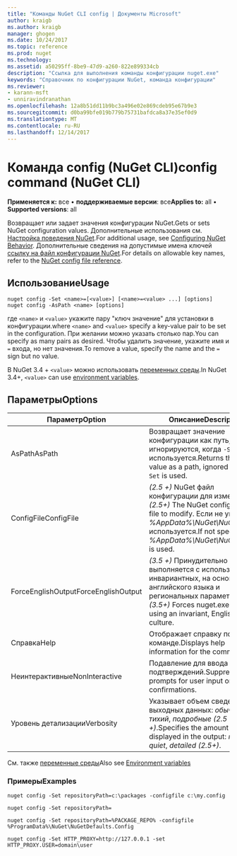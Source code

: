 ```yaml
---
title: "Команды NuGet CLI config | Документы Microsoft"
author: kraigb
ms.author: kraigb
manager: ghogen
ms.date: 10/24/2017
ms.topic: reference
ms.prod: nuget
ms.technology: 
ms.assetid: a50295ff-8be9-47d9-a260-822e899334cb
description: "Ссылка для выполнения команды конфигурации nuget.exe"
keywords: "Справочник по конфигурации NuGet, команда конфигурации"
ms.reviewer:
- karann-msft
- unniravindranathan
ms.openlocfilehash: 12a8b51dd11b9bc3a496e02e869cdeb95e67b9e3
ms.sourcegitcommit: d0ba99bfe019b779b75731bafdca8a37e35ef0d9
ms.translationtype: MT
ms.contentlocale: ru-RU
ms.lasthandoff: 12/14/2017
---
```

# <a name="config-command-nuget-cli"></a><span data-ttu-id="ab204-104">Команда config (NuGet CLI)</span><span class="sxs-lookup"><span data-stu-id="ab204-104">config command (NuGet CLI)</span></span>

<span data-ttu-id="ab204-105">**Применяется к:** все &bullet; **поддерживаемые версии**: все</span><span class="sxs-lookup"><span data-stu-id="ab204-105">**Applies to:** all &bullet; **Supported versions**: all</span></span>

<span data-ttu-id="ab204-106">Возвращает или задает значения конфигурации NuGet.</span><span class="sxs-lookup"><span data-stu-id="ab204-106">Gets or sets NuGet configuration values.</span></span> <span data-ttu-id="ab204-107">Дополнительные использования см. [Настройка поведения NuGet](../consume-packages/configuring-nuget-behavior.md).</span><span class="sxs-lookup"><span data-stu-id="ab204-107">For additional usage, see [Configuring NuGet Behavior](../consume-packages/configuring-nuget-behavior.md).</span></span> <span data-ttu-id="ab204-108">Дополнительные сведения на допустимые имена ключей [ссылку на файл конфигурации NuGet](../Schema/nuget-config-file.md).</span><span class="sxs-lookup"><span data-stu-id="ab204-108">For details on allowable key names, refer to the [NuGet config file reference](../Schema/nuget-config-file.md).</span></span>

## <a name="usage"></a><span data-ttu-id="ab204-109">Использование</span><span class="sxs-lookup"><span data-stu-id="ab204-109">Usage</span></span>

```
nuget config -Set <name>=[<value>] [<name>=<value> ...] [options]
nuget config -AsPath <name> [options]
```

<span data-ttu-id="ab204-110">где `<name>` и `<value>` укажите пару "ключ значение" для установки в конфигурации.</span><span class="sxs-lookup"><span data-stu-id="ab204-110">where `<name>` and `<value>` specify a key-value pair to be set in the configuration.</span></span> <span data-ttu-id="ab204-111">При желании можно указать столько пар.</span><span class="sxs-lookup"><span data-stu-id="ab204-111">You can specify as many pairs as desired.</span></span> <span data-ttu-id="ab204-112">Чтобы удалить значение, укажите имя и `=` входа, но нет значения.</span><span class="sxs-lookup"><span data-stu-id="ab204-112">To remove a value, specify the name and the `=` sign but no value.</span></span>

<span data-ttu-id="ab204-113">В NuGet 3.4 + `<value>` можно использовать [переменных среды](cli-ref-environment-variables.md).</span><span class="sxs-lookup"><span data-stu-id="ab204-113">In NuGet 3.4+, `<value>` can use [environment variables](cli-ref-environment-variables.md).</span></span>

## <a name="options"></a><span data-ttu-id="ab204-114">Параметры</span><span class="sxs-lookup"><span data-stu-id="ab204-114">Options</span></span>

| <span data-ttu-id="ab204-115">Параметр</span><span class="sxs-lookup"><span data-stu-id="ab204-115">Option</span></span> | <span data-ttu-id="ab204-116">Описание</span><span class="sxs-lookup"><span data-stu-id="ab204-116">Description</span></span> |
| --- | --- |
| <span data-ttu-id="ab204-117">AsPath</span><span class="sxs-lookup"><span data-stu-id="ab204-117">AsPath</span></span> | <span data-ttu-id="ab204-118">Возвращает значение конфигурации как путь, игнорируются, когда `-Set` используется.</span><span class="sxs-lookup"><span data-stu-id="ab204-118">Returns the config value as a path, ignored when `-Set` is used.</span></span> |
| <span data-ttu-id="ab204-119">ConfigFile</span><span class="sxs-lookup"><span data-stu-id="ab204-119">ConfigFile</span></span> | <span data-ttu-id="ab204-120">*(2.5 +)*  NuGet файл конфигурации для изменения.</span><span class="sxs-lookup"><span data-stu-id="ab204-120">*(2.5+)* The NuGet configuration file to modify.</span></span> <span data-ttu-id="ab204-121">Если не указан, *%AppData%\NuGet\NuGet.Config* используется.</span><span class="sxs-lookup"><span data-stu-id="ab204-121">If not specified, *%AppData%\NuGet\NuGet.Config* is used.</span></span> |
| <span data-ttu-id="ab204-122">ForceEnglishOutput</span><span class="sxs-lookup"><span data-stu-id="ab204-122">ForceEnglishOutput</span></span> | <span data-ttu-id="ab204-123">*(3.5 +)*  Принудительно nuget.exe выполняется с использованием инвариантных, на основе английского языка и региональных параметров.</span><span class="sxs-lookup"><span data-stu-id="ab204-123">*(3.5+)* Forces nuget.exe to run using an invariant, English-based culture.</span></span> |
| <span data-ttu-id="ab204-124">Справка</span><span class="sxs-lookup"><span data-stu-id="ab204-124">Help</span></span> | <span data-ttu-id="ab204-125">Отображает справку по команде.</span><span class="sxs-lookup"><span data-stu-id="ab204-125">Displays help information for the command.</span></span> |
| <span data-ttu-id="ab204-126">Неинтерактивные</span><span class="sxs-lookup"><span data-stu-id="ab204-126">NonInteractive</span></span> | <span data-ttu-id="ab204-127">Подавление для ввода данных и подтверждений.</span><span class="sxs-lookup"><span data-stu-id="ab204-127">Suppresses prompts for user input or confirmations.</span></span> |
| <span data-ttu-id="ab204-128">Уровень детализации</span><span class="sxs-lookup"><span data-stu-id="ab204-128">Verbosity</span></span> | <span data-ttu-id="ab204-129">Указывает объем сведений в выходных данных: *обычного*, *тихий*, *подробные (2.5 +)*.</span><span class="sxs-lookup"><span data-stu-id="ab204-129">Specifies the amount of detail displayed in the output: *normal*, *quiet*, *detailed (2.5+)*.</span></span> |

<span data-ttu-id="ab204-130">См. также [переменные среды](cli-ref-environment-variables.md)</span><span class="sxs-lookup"><span data-stu-id="ab204-130">Also see [Environment variables](cli-ref-environment-variables.md)</span></span>

### <a name="examples"></a><span data-ttu-id="ab204-131">Примеры</span><span class="sxs-lookup"><span data-stu-id="ab204-131">Examples</span></span>

```
nuget config -Set repositoryPath=c:\packages -configfile c:\my.config

nuget config -Set repositoryPath=

nuget config -Set repositoryPath=%PACKAGE_REPO% -configfile %ProgramData%\NuGet\NuGetDefaults.Config

nuget config -Set HTTP_PROXY=http://127.0.0.1 -set HTTP_PROXY.USER=domain\user
```
